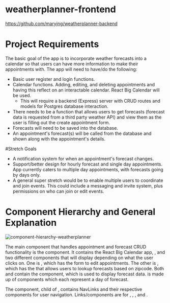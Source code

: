 # weatherplanner-frontend

https://github.com/maryjng/weatherplanner-backend

# Project Requirements
The basic goal of the app is to incorporate weather forecasts into a calendar so that users can have more information to make their appointments with. The app will need to have/do the following:
- Basic user register and login functions. 
- Calendar functions. Adding, editing, and deleting appointments and having this reflect on an interactable calendar. React Big Calendar will be used.
  - This will require a backend (Express) server with CRUD routes and models for Postgres database interaction.
- There needs to be a function that allows users to get forecasts (forecast data is requested from a third party weather API) and view them as the user is filling out the create appointment form.
- Forecasts will need to be saved into the database.
- An appointment's forecast(s) will be called from the database and shown along with the appointment's details.

#Stretch Goals
- A notification system for when an appointment's forecast changes.
- Support/better design for hourly forecast and single day appointments. App currently caters to multiple day appointments, with forecasts going by days only.
- A general super stretch would be to enable multiple users to coordinate and join events. This could include a messaging and invite system, plus permissions on who can join or edit events.


# Component Hierarchy and General Explanation

![component-hierarchy-weatherplanner](https://user-images.githubusercontent.com/68235230/200211314-1d6e07d8-a642-46b7-89ff-7bf677255670.png)

The main component that handles appointment and forecast CRUD functionality is the <HomeCalendar /> component. It contains the React Big Calendar app, <Calendar />, and two different components that will display depending on what the user clicks on. One is <ViewEditAppt />, which has the form to edit appointments. The other is <NewApptCalendar />, which has the <ZipcodeForm /> that allows users to lookup forecasts based on zipcode. Both <ViewEditAppt /> and <NewApptCalendar /> contain the <ForecastCalendar /> component, which is used to display forecast data. <ForecastCalendar /> is made up of <ForecastDay /> components which each represent a day of forecast.

The <CalNavbar /> component, child of <App />, contains NavLinks and their respective components for user navigation. Links/components are for <Login />, <Profile />, <Logout />, and <Register />. 

